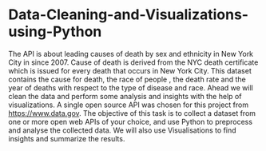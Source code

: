 # Data-Cleaning-and-Visualizations-using-Python

The API is about leading causes of death by sex and ethnicity in New York City in since 2007. Cause of death is derived from the NYC death certificate which is issued for every death that occurs in New York City. This dataset contains the cause for death, the race of people , the death rate and the year of deaths with respect to the type of disease and race. Ahead we will clean the data and perform some analysis and insights with the help of visualizations.
A single open source API was chosen for this project from https://www.data.gov.
The objective of this task is to collect a dataset from one or more open web APIs of your choice, and use Python to preprocess and analyse the collected data. We will also use Visualisations to find insights and summarize the results.

